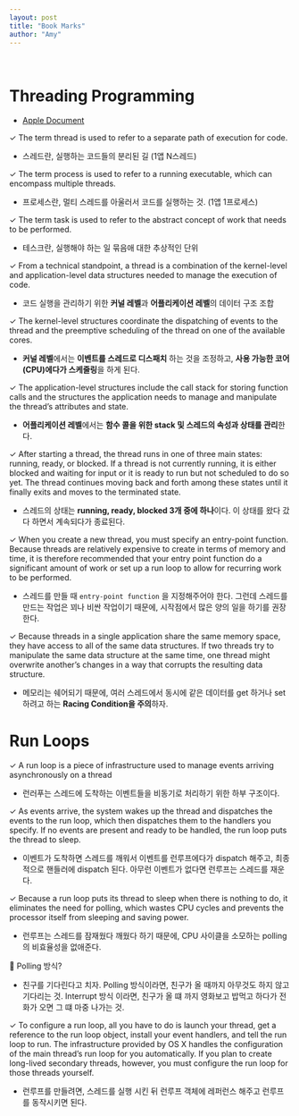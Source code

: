 ```yaml
---
layout: post
title: "Book Marks"
author: "Amy"
---
```


<br>

# Threading Programming
- [Apple Document](https://developer.apple.com/library/archive/documentation/Cocoa/Conceptual/Multithreading/AboutThreads/AboutThreads.html#//apple_ref/doc/uid/10000057i-CH6-SW3)

✓ The term thread is used to refer to a separate path of execution for code.
- 스레드란, 실행하는 코드들의 분리된 길 (1앱 N스레드)

✓ The term process is used to refer to a running executable, which can encompass multiple threads.
- 프로세스란, 멀티 스레드를 아울러서 코드를 실행하는 것. (1앱 1프로세스)

✓ The term task is used to refer to the abstract concept of work that needs to be performed.
- 테스크란, 실행해야 하는 일 묶음애 대한 추상적인 단위

✓ From a technical standpoint, a thread is a combination of the kernel-level and application-level data structures needed to manage the execution of code. 
- 코드 실행을 관리하기 위한 **커널 레벨**과 **어플리케이션 레벨**의 데이터 구조 조합

✓ The kernel-level structures coordinate the dispatching of events to the thread and the preemptive scheduling of the thread on one of the available cores.
- **커널 레벨**에서는 **이벤트를 스레드로 디스패치** 하는 것을 조정하고, **사용 가능한 코어(CPU)에다가 스케줄링**을 하게 된다.

✓ The application-level structures include the call stack for storing function calls and the structures the application needs to manage and manipulate the thread’s attributes and state.
- **어플리케이션 레벨**에서는 **함수 콜을 위한 stack 및 스레드의 속성과 상태를 관리**한다.


✓ After starting a thread, the thread runs in one of three main states: running, ready, or blocked. If a thread is not currently running, it is either blocked and waiting for input or it is ready to run but not scheduled to do so yet. The thread continues moving back and forth among these states until it finally exits and moves to the terminated state.
- 스레드의 상태는 **running, ready, blocked 3개 중에 하나**이다. 이 상태를 왔다 갔다 하면서 계속되다가 종료된다.

✓ When you create a new thread, you must specify an entry-point function. Because threads are relatively expensive to create in terms of memory and time, it is therefore recommended that your entry point function do a significant amount of work or set up a run loop to allow for recurring work to be performed.
- 스레드를 만들 때 `entry-point function` 을 지정해주어야 한다. 그런데 스레드를 만드는 작업은 꾀나 비싼 작업이기 때문에, 시작점에서 많은 양의 일을 하기를 권장한다.

✓ Because threads in a single application share the same memory space, they have access to all of the same data structures. If two threads try to manipulate the same data structure at the same time, one thread might overwrite another’s changes in a way that corrupts the resulting data structure.
- 메모리는 쉐어되기 때문에, 여러 스레드에서 동시에 같은 데이터를 get 하거나 set 하려고 하는 **Racing Condition을 주의**하자.




# Run Loops

✓ A run loop is a piece of infrastructure used to manage events arriving asynchronously on a thread
- 런러푸는 스레드에 도착하는 이벤트들을 비동기로 처리하기 위한 하부 구조이다.

✓ As events arrive, the system wakes up the thread and dispatches the events to the run loop, which then dispatches them to the handlers you specify. If no events are present and ready to be handled, the run loop puts the thread to sleep.
- 이벤트가 도착하면 스레드를 깨워서 이벤트를 런루프에다가 dispatch 해주고, 최종적으로 핸들러에 dispatch 된다. 아무런 이벤트가 없다면 런루프는 스레드를 재운다.

✓ Because a run loop puts its thread to sleep when there is nothing to do, it eliminates the need for polling, which wastes CPU cycles and prevents the processor itself from sleeping and saving power.
- 런루프는 스레드를 잠재웠다 깨웠다 하기 때문에, CPU 사이클을 소모하는 polling 의 비효율성을 없애준다.

🙉 Polling 방식?
- 친구를 기다린다고 치자. Polling 방식이라면, 친구가 올 때까지 아무것도 하지 않고 기다리는 것. Interrupt 방식 이라면, 친구가 올 떄 까지 영화보고 밥먹고 하다가 전화가 오면 그 떄 마중 나가는 것.

✓ To configure a run loop, all you have to do is launch your thread, get a reference to the run loop object, install your event handlers, and tell the run loop to run. The infrastructure provided by OS X handles the configuration of the main thread’s run loop for you automatically. If you plan to create long-lived secondary threads, however, you must configure the run loop for those threads yourself.
- 런루프를 만들려면, 스레드를 실행 시킨 뒤 런루프 객체에 레퍼런스 해주고 런루프를 동작시키면 된다. 